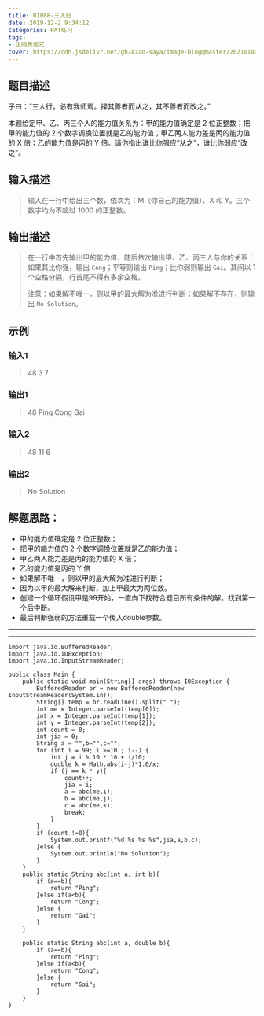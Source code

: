 ```yaml
---
title: B1088-三人行
date: 2019-12-2 9:34:12 
categories: PAT练习
tags: 
- 正则表达式
cover: https://cdn.jsdelivr.net/gh/Azao-saya/image-blog@master/20210102/id=54341472(なつ).mdg91a8wwtc.jpg
---
```


## 题目描述 <!--more-->

子曰：“三人行，必有我师焉。择其善者而从之，其不善者而改之。”

本题给定甲、乙、丙三个人的能力值关系为：甲的能力值确定是 2 位正整数；把甲的能力值的 2 个数字调换位置就是乙的能力值；甲乙两人能力差是丙的能力值的 X 倍；乙的能力值是丙的 Y 倍。请你指出谁比你强应“从之”，谁比你弱应“改之”。

## 输入描述

>   输入在一行中给出三个数，依次为：M（你自己的能力值）、X 和 Y。三个数字均为不超过 1000 的正整数。 

## 输出描述

>  在一行中首先输出甲的能力值，随后依次输出甲、乙、丙三人与你的关系：如果其比你强，输出 `Cong`；平等则输出 `Ping`；比你弱则输出 `Gai`。其间以 1 个空格分隔，行首尾不得有多余空格。
>
>  注意：如果解不唯一，则以甲的最大解为准进行判断；如果解不存在，则输出 `No Solution`。

## 示例

### 输入1

> 48 3 7

### 输出1

> 48 Ping Cong Gai

### 输入2

> 48 11 6

### 输出2

> No Solution



## 解题思路：

-  甲的能力值确定是 2 位正整数；
- 把甲的能力值的 2 个数字调换位置就是乙的能力值；
- 甲乙两人能力差是丙的能力值的 X 倍；
- 乙的能力值是丙的 Y 倍 
-  如果解不唯一，则以甲的最大解为准进行判断； 
- 因为以甲的最大解来判断，加上甲最大为两位数。
- 创建一个循环假设甲是99开始，一直向下找符合题目所有条件的解。找到第一个后中断。
- 最后判断强弱的方法重载一个传入double参数。

---

---



```
import java.io.BufferedReader;
import java.io.IOException;
import java.io.InputStreamReader;

public class Main {
    public static void main(String[] args) throws IOException {
        BufferedReader br = new BufferedReader(new InputStreamReader(System.in));
        String[] temp = br.readLine().split(" ");
        int me = Integer.parseInt(temp[0]);
        int x = Integer.parseInt(temp[1]);
        int y = Integer.parseInt(temp[2]);
        int count = 0;
        int jia = 0;
        String a = "",b="",c="";
        for (int i = 99; i >=10 ; i--) {
            int j = i % 10 * 10 + i/10;
            double k = Math.abs(i-j)*1.0/x;
            if (j == k * y){
                count++;
                jia = i;
                a = abc(me,i);
                b = abc(me,j);
                c = abc(me,k);
                break;
            }
        }
        if (count !=0){
            System.out.printf("%d %s %s %s",jia,a,b,c);
        }else {
            System.out.println("No Solution");
        }
    }
    public static String abc(int a, int b){
        if (a==b){
            return "Ping";
        }else if(a<b){
            return "Cong";
        }else {
            return "Gai";
        }
    }

    public static String abc(int a, double b){
        if (a==b){
            return "Ping";
        }else if(a<b){
            return "Cong";
        }else {
            return "Gai";
        }
    }
}
```

